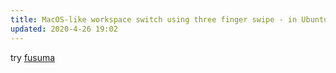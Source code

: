 ```yaml
---
title: MacOS-like workspace switch using three finger swipe - in Ubuntu
updated: 2020-4-26 19:02
---
```

try [fusuma](https://github.com/iberianpig/fusuma)
